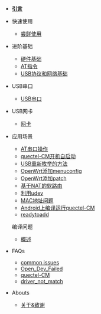 - [**引言**](/)

- 快速使用

  - [尝鲜使用](/EasyStart/EasyStart)


- 进阶基础

  - [硬件基础](/Base/HardWare)
  - [AT指令](/Base/AT)
  - [USB协议和网络基础](/Base/USB_NetWork)

- USB串口

  - [USB串口](/UsbSerial/UsbSerial)

- USB网卡

  - [网卡](/UsbNet/UsbNet)


  
- 应用场景

  - [AT串口操作](applications/00_AT串口操作)
  - [quectel-CM开机自启动](applications/01_quectel-CM开机自启动)
  - [USB重新枚举的方法](applications/02.reset_USB)
  - [OpenWrt添加menuconfig](applications/03.1_openwrt_menuconfig)
  - [OpenWrt添加patch](applications/03.2_openwrt_add_patch)
  - [基于NAT的软路由](applications/04_基于NAT的软路由)
  - [利用udev](applications/05.udev)
  - [MAC地址问题](applications/06.qmi网卡的mac地址)
  - [Android上编译运行quectel-CM](applications/07.add_quectel-CM_into_Android)
  - [readytoadd](applications/readytoadd)
  
  编译问题

  - [概述](Build/general)
  

- FAQs

  - [common issues](/FAQs/01.FAQ)
  - [Open_Dev_Failed](FAQs/02.open_dev_failed)
  - [quectel-CM](FAQs/03.quectel-CM)
  - [driver_not_match](FAQs/04.driver_not_match)


- Abouts
	- [关于&致谢](inits/about.md)
